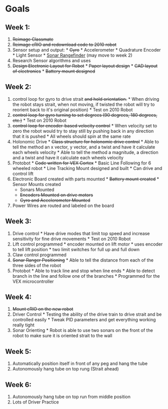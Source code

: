 # Goals #

## Week 1: ##
  1. ~~Reimage Classmate~~
  1. ~~Reimage cRIO and redownload code to 2010 robot~~
  1. Sensor setup and output:
    * ~~Gyro~~
    * Accelerometer
    * Quadrature Encoder
    * Light Sensor
    * [Sonar Rangefinder](Sonars.md) (may move to week 2)
  1. Research Sensor algorithms and uses
  1. ~~Design Electronic Layout for Robot~~
    * ~~Paper layout design~~
    * ~~CAD layout of electronics~~
    * ~~Battery mount designed~~


## Week 2: ##
  1. control loop for gyro to drive strait ~~and hold orientation.~~
    * When driving the robot stays strait, when not moving, if twisted the robot will try to reorient back to it's original position)
    * Test on 2010 Robot
  1. ~~control loop for gyro turning to set degrees (90 degrees, 180 degrees, etc.)~~
    * Test on 2010 Robot
  1. ~~control loop for encoder-based velocity control~~
    * When velocity set to zero the robot would try to stay still by pushing back in any direction that it is pushed
    * All wheels should spin at the same rate
  1. Holonomic Drive
    * ~~Class structure for holonomic drive control~~
    * Able to tell the method an x vector, y vector, and a twist and have it calculate each wheels velocity
    * Able to tell the method a magnitude, a direction and a twist and have it calculate each wheels velocity
  1. Protobot
    * ~~Code written for VEX Cortex~~
    * Basic Line Following for 6 wheeled robot
    * Line Tracking Mount designed and built
    * Can drive and control lift
  1. Electronic Board created with parts mounted
    * ~~Battery mount created~~
    * Sensor Mounts created
      * Sonars Mounted
      * ~~Encoders Mounted on drive motors~~
      * ~~Gyro and Accelerometer Mounted~~
  1. Power Wires are routed and labeled on the board

## Week 3: ##
  1. Drive control
    * Have drive modes that limit top speed and increase sensitivity for fine drive movements
    * Test on 2010 Robot
  1. Lift control programmed
    * encoder mounted on lift motor
    * uses encoder to tell lift position
    * two limit switches for full up and full down
  1. Claw control programmed
  1. ~~Sonar Ranger Positioning~~
    * Able to tell the distance from each of the three sides of the robot
  1. Protobot
    * Able to track line and stop when line ends
    * Able to detect branch in the line and follow one of the branches
    * Programmed for the VEX microcontroller

## Week 4: ##
  1. ~~Mount cRIO on the new robot~~
  1. Driver Control
    * Testing the ability of the drive train to drive strait and be controlled easily
    * Tweak PID parameters and get everything working really tight
  1. Sonar Orienting
    * Robot is able to use two sonars on the front of the robot to make sure it is oriented strait to the wall

## Week 5: ##
  1. Automatically position itself in front of any peg and hang the tube
  1. Autonomously hang tube on top rung (Strait ahead)

## Week 6: ##
  1. Autonomously hang tube on top run from middle position
  1. Lots of Driver Practice